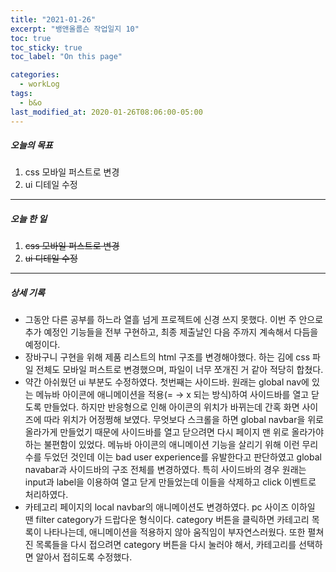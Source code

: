 ```yaml
---
title: "2021-01-26"
excerpt: "뱅앤올룹슨 작업일지 10"
toc: true
toc_sticky: true
toc_label: "On this page"

categories:
  - workLog
tags:
  - b&o
last_modified_at: 2020-01-26T08:06:00-05:00
---
```


##### 오늘의 목표

1. css 모바일 퍼스트로 변경
2. ui 디테일 수정

---

##### 오늘 한 일

1. ~~css 모바일 퍼스트로 변경~~
2. ~~ui 디테일 수정~~

---

##### 상세 기록

- 그동안 다른 공부를 하느라 열흘 넘게 프로젝트에 신경 쓰지 못했다. 이번 주 안으로 추가 예정인 기능들을 전부 구현하고, 최종 제출날인 다음 주까지 계속해서 다듬을 예정이다.
- 장바구니 구현을 위해 제품 리스트의 html 구조를 변경해야했다. 하는 김에 css 파일 전체도 모바일 퍼스트로 변경했으며, 파일이 너무 쪼개진 거 같아 적당히 합쳤다.
- 약간 아쉬웠던 ui 부분도 수정하였다. 첫번째는 사이드바. 원래는 global nav에 있는 메뉴바 아이콘에 애니메이션을 적용(= → x 되는 방식)하여 사이드바를 열고 닫도록 만들었다. 하지만 반응형으로 인해 아이콘의 위치가 바뀌는데 간혹 화면 사이즈에 따라 위치가 어정쩡해 보였다. 무엇보다 스크롤을 하면 global navbar을 위로 올라가게 만들었기 때문에 사이드바를 열고 닫으려면 다시 페이지 맨 위로 올라가야 하는 불편함이 있었다. 메뉴바 아이콘의 애니메이션 기능을 살리기 위해 이런 무리수를 두었던 것인데 이는 bad user experience를 유발한다고 판단하였고 global navabar과 사이드바의 구조 전체를 변경하였다. 특히 사이드바의 경우 원래는 input과 label을 이용하여 열고 닫게 만들었는데 이들을 삭제하고 click 이벤트로 처리하였다.
- 카테고리 페이지의 local navbar의 애니메이션도 변경하였다. pc 사이즈 이하일 땐 filter category가 드랍다운 형식이다. category 버튼을 클릭하면 카테고리 목록이 나타나는데, 애니메이션을 적용하지 않아 움직임이 부자연스러웠다. 또한 펼쳐진 목록들을 다시 접으려면 category 버튼을 다시 눌러야 해서, 카테고리를 선택하면 알아서 접히도록 수정했다.
  <br />
